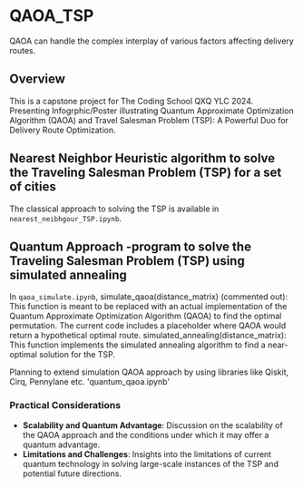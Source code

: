 # QAOA_TSP
QAOA can handle the complex interplay of various factors affecting delivery routes.
## Overview

This is a capstone project for The Coding School QXQ YLC 2024. Presenting Infogrphic/Poster illustrating Quantum Approximate Optimization Algorithm (QAOA) and Travel Salesman Problem (TSP): A Powerful Duo for Delivery Route Optimization.

## Nearest Neighbor Heuristic algorithm to solve the Traveling Salesman Problem (TSP) for a set of cities

The classical approach to solving the TSP is available in `nearest_neibhgour_TSP.ipynb`.

## Quantum Approach -program to solve the Traveling Salesman Problem (TSP) using simulated annealing

In `qaoa_simulate.ipynb`, simulate_qaoa(distance_matrix) (commented out): This function is meant to be replaced with an actual implementation of the Quantum Approximate Optimization Algorithm (QAOA) to find the optimal permutation. The current code includes a placeholder where QAOA would return a hypothetical optimal route. simulated_annealing(distance_matrix): This function implements the simulated annealing algorithm to find a near-optimal solution for the TSP.

Planning  to extend simulation QAOA approach by using libraries like Qiskit, Cirq, Pennylane etc.
'quantum_qaoa.ipynb'


### Practical Considerations
- **Scalability and Quantum Advantage**: Discussion on the scalability of the QAOA approach and the conditions under which it may offer a quantum advantage.
- **Limitations and Challenges**: Insights into the limitations of current quantum technology in solving large-scale instances of the TSP and potential future directions.
